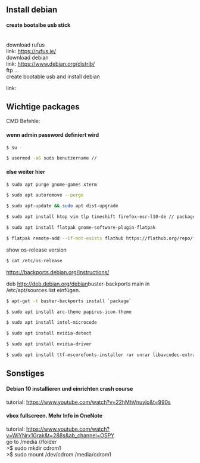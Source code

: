 ## Install debian

#### create bootalbe usb stick 
</br>download rufus
</br>link: https://rufus.ie/
</br>download debian
</br>link: https://www.debian.org/distrib/
</br> ftp ...
</br>create bootable usb and install debian

link: 

## Wichtige packages
CMD Befehle:

#### wenn admin password definiert wird
```bash 
$ su -
```

```bash 
$ usermod -aG sudo benutzername // 
```
#### else weiter hier
```bash 
$ sudo apt purge gnome-games xterm
```

```bash 
$ sudo apt autoremove --purge
```

```bash 
$ sudo apt-update && sudo apt dist-upgrade
```

```bash 
$ sudo apt install htop vim tlp timeshift firefox-esr-l10-de // package for snapshot
```

```bash 
$ sudo apt install flatpak gnome-software-plugin-flatpak
```

```bash 
$ flatpak remote-add --if-not-exists flathub https://flathub.org/repo/flathub.flat...​
```

show os-release version
```bash
$ cat /etc/os-release
```

https://backports.debian.org/Instructions/

deb http://deb.debian.org/debian​ buster-backports main in /etc/apt/sources.list einfügen.

```bash 
$ apt-get -t buster-backports install `package`
```
```bash 
$ sudo apt install arc-theme papirus-icon-theme
```

```bash
$ sudo apt install intel-microcode
```

```bash 
$ sudo apt install nvidia-detect
```

```bash 
$ sudo apt install nvidia-driver
```

```bash 
$ sudo apt install ttf-mscorefonts-installer rar unrar libavcodec-extra gstreamer1.0-libav gstreamer1.0-plugins-ugly gstreamer1.0-vaapi
```

## Sonstiges
#### Debian 10 installieren und einrichten crash course
tutorial: https://www.youtube.com/watch?v=22hMhVnuylo&t=990s
#### vbox fullscreen. Mehr Info in OneNote 
tutorial: https://www.youtube.com/watch?v=WiYNrx1Grak&t=288s&ab_channel=OSPY
</br>go to /media //folder
</br> >$ sudo mkdir cdrom1
</br> >$ sudo mount /dev/cdrom /media/cdrom1
